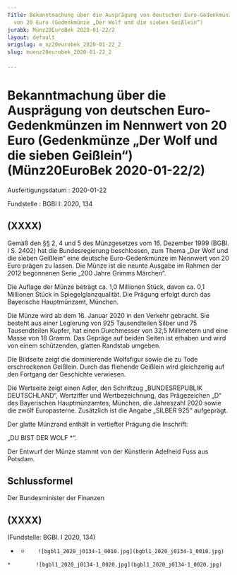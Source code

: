 ```yaml
---
Title: Bekanntmachung über die Ausprägung von deutschen Euro-Gedenkmünzen im Nennwert
  von 20 Euro (Gedenkmünze „Der Wolf und die sieben Geißlein“)
jurabk: Münz20EuroBek 2020-01-22/2
layout: default
origslug: m_nz20eurobek_2020-01-22_2
slug: muenz20eurobek_2020-01-22_2

---
```


# Bekanntmachung über die Ausprägung von deutschen Euro-Gedenkmünzen im Nennwert von 20 Euro (Gedenkmünze „Der Wolf und die sieben Geißlein“) (Münz20EuroBek 2020-01-22/2)

Ausfertigungsdatum
:   2020-01-22

Fundstelle
:   BGBl I: 2020, 134


## (XXXX)

Gemäß den §§ 2, 4 und 5 des Münzgesetzes vom 16. Dezember 1999 (BGBl. I S. 2402) hat die Bundesregierung beschlossen, zum Thema „Der Wolf und die sieben Geißlein“ eine deutsche Euro-Gedenkmünze im Nennwert von 20 Euro prägen zu lassen. Die Münze ist die neunte Ausgabe im Rahmen der 2012 begonnenen Serie „200 Jahre Grimms Märchen“.

Die Auflage der Münze beträgt ca. 1,0 Millionen Stück, davon ca. 0,1 Millionen Stück in Spiegelglanzqualität. Die Prägung erfolgt durch das Bayerische Hauptmünzamt, München.

Die Münze wird ab dem 16. Januar 2020 in den Verkehr gebracht. Sie besteht aus einer Legierung von 925 Tausendteilen Silber und 75 Tausendteilen Kupfer, hat einen Durchmesser von 32,5 Millimetern und eine Masse von 18 Gramm. Das Gepräge auf beiden Seiten ist erhaben und wird von einem schützenden, glatten Randstab umgeben.

Die Bildseite zeigt die dominierende Wolfsfigur sowie die zu Tode erschrockenen Geißlein. Durch das fliehende Geißlein wird gleichzeitig auf den Fortgang der Geschichte verwiesen.

Die Wertseite zeigt einen Adler, den Schriftzug „BUNDESREPUBLIK DEUTSCHLAND“, Wertziffer und Wertbezeichnung, das Prägezeichen „D“ des Bayerischen Hauptmünzamtes, München, die Jahreszahl 2020 sowie die zwölf Europasterne. Zusätzlich ist die Angabe „SILBER 925“ aufgeprägt.

Der glatte Münzrand enthält in vertiefter Prägung die Inschrift:

„DU BIST DER WOLF \*“.

Der Entwurf der Münze stammt von der Künstlerin Adelheid Fuss aus Potsdam.


## Schlussformel

Der Bundesminister der Finanzen


## (XXXX)

(Fundstelle: BGBl. I 2020, 134)


*    *        ![bgbl1_2020_j0134-1_0010.jpg](bgbl1_2020_j0134-1_0010.jpg)
    *        ![bgbl1_2020_j0134-1_0020.jpg](bgbl1_2020_j0134-1_0020.jpg)


